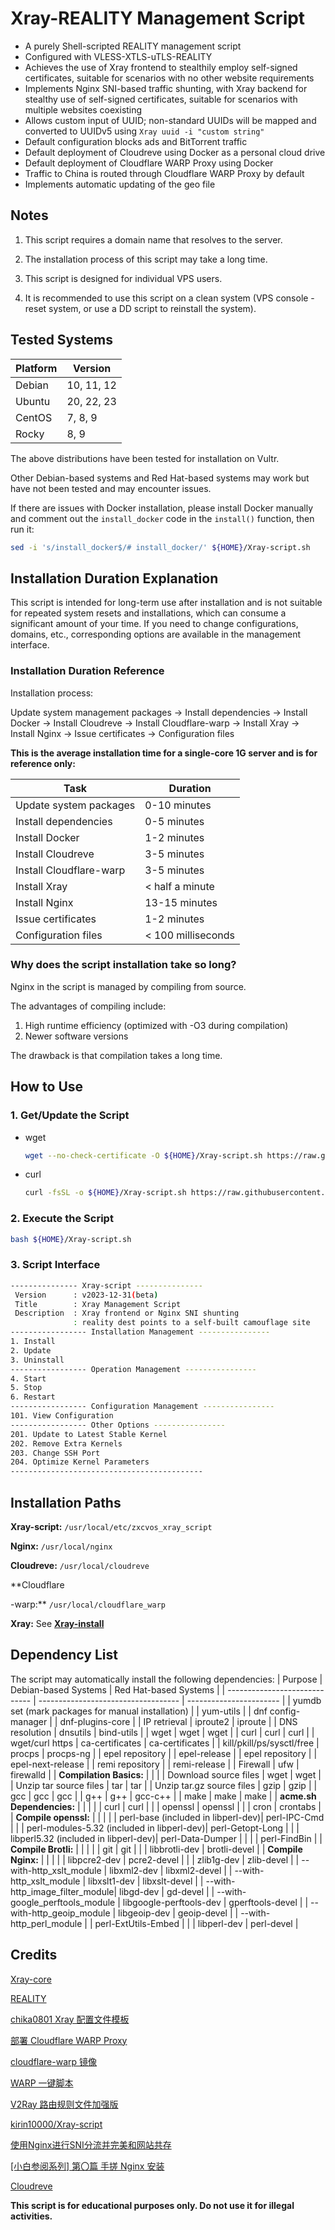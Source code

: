 <!-- Translated by ChatGPT -->
# Xray-REALITY Management Script

* A purely Shell-scripted REALITY management script
* Configured with VLESS-XTLS-uTLS-REALITY
* Achieves the use of Xray frontend to stealthily employ self-signed certificates, suitable for scenarios with no other website requirements
* Implements Nginx SNI-based traffic shunting, with Xray backend for stealthy use of self-signed certificates, suitable for scenarios with multiple websites coexisting
* Allows custom input of UUID; non-standard UUIDs will be mapped and converted to UUIDv5 using `Xray uuid -i "custom string"`
* Default configuration blocks ads and BitTorrent traffic
* Default deployment of Cloudreve using Docker as a personal cloud drive
* Default deployment of Cloudflare WARP Proxy using Docker
* Traffic to China is routed through Cloudflare WARP Proxy by default
* Implements automatic updating of the geo file

## Notes

1. This script requires a domain name that resolves to the server.

2. The installation process of this script may take a long time.

3. This script is designed for individual VPS users.

4. It is recommended to use this script on a clean system (VPS console - reset system, or use a DD script to reinstall the system).

## Tested Systems

| Platform | Version  |
| -------- | -------- |
| Debian   | 10, 11, 12 |
| Ubuntu   | 20, 22, 23 |
| CentOS   | 7, 8, 9    |
| Rocky    | 8, 9      |

The above distributions have been tested for installation on Vultr.

Other Debian-based systems and Red Hat-based systems may work but have not been tested and may encounter issues.

If there are issues with Docker installation, please install Docker manually and comment out the `install_docker` code in the `install()` function, then run it:

```sh
sed -i 's/install_docker$/# install_docker/' ${HOME}/Xray-script.sh
```

## Installation Duration Explanation

This script is intended for long-term use after installation and is not suitable for repeated system resets and installations, which can consume a significant amount of your time. If you need to change configurations, domains, etc., corresponding options are available in the management interface.

### Installation Duration Reference

Installation process:

Update system management packages -> Install dependencies -> Install Docker -> Install Cloudreve -> Install Cloudflare-warp -> Install Xray -> Install Nginx -> Issue certificates -> Configuration files

**This is the average installation time for a single-core 1G server and is for reference only:**

| Task                   | Duration    |
| ---------------------- | ----------- |
| Update system packages | 0-10 minutes |
| Install dependencies   | 0-5 minutes  |
| Install Docker         | 1-2 minutes  |
| Install Cloudreve      | 3-5 minutes  |
| Install Cloudflare-warp| 3-5 minutes  |
| Install Xray           | < half a minute |
| Install Nginx          | 13-15 minutes |
| Issue certificates | 1-2 minutes  |
| Configuration files    | < 100 milliseconds |

### Why does the script installation take so long?

Nginx in the script is managed by compiling from source.

The advantages of compiling include:

1. High runtime efficiency (optimized with -O3 during compilation)
2. Newer software versions

The drawback is that compilation takes a long time.

## How to Use

### 1. Get/Update the Script

* wget

  ```sh
  wget --no-check-certificate -O ${HOME}/Xray-script.sh https://raw.githubusercontent.com/zxcvos/Xray-script/main/myself.sh
  ```

* curl

  ```sh
  curl -fsSL -o ${HOME}/Xray-script.sh https://raw.githubusercontent.com/zxcvos/Xray-script/main/myself.sh
  ```

### 2. Execute the Script

```sh
bash ${HOME}/Xray-script.sh
```

### 3. Script Interface

```sh
--------------- Xray-script ---------------
 Version      : v2023-12-31(beta)
 Title        : Xray Management Script
 Description  : Xray frontend or Nginx SNI shunting
              : reality dest points to a self-built camouflage site
----------------- Installation Management ----------------
1. Install
2. Update
3. Uninstall
----------------- Operation Management ----------------
4. Start
5. Stop
6. Restart
----------------- Configuration Management ----------------
101. View Configuration
----------------- Other Options ----------------
201. Update to Latest Stable Kernel
202. Remove Extra Kernels
203. Change SSH Port
204. Optimize Kernel Parameters
-------------------------------------------
```

## Installation Paths

**Xray-script:** `/usr/local/etc/zxcvos_xray_script`

**Nginx:** `/usr/local/nginx`

**Cloudreve:** `/usr/local/cloudreve`

**Cloudflare

-warp:** `/usr/local/cloudflare_warp`

**Xray:** See **[Xray-install](https://github.com/XTLS/Xray-install)**

## Dependency List

The script may automatically install the following dependencies:
| Purpose                       | Debian-based Systems                | Red Hat-based Systems   |
| ----------------------------- | ----------------------------------- | ----------------------- |
| yumdb set (mark packages for manual installation) |                                   | yum-utils               |
| dnf config-manager            |                                   | dnf-plugins-core        |
| IP retrieval                  | iproute2                          | iproute                 |
| DNS resolution                | dnsutils                          | bind-utils              |
| wget                          | wget                              | wget                    |
| curl                          | curl                              | curl                    |
| wget/curl https               | ca-certificates                   | ca-certificates         |
| kill/pkill/ps/sysctl/free     | procps                            | procps-ng               |
| epel repository               |                                   | epel-release            |
| epel repository               |                                   | epel-next-release       |
| remi repository               |                                   | remi-release            |
| Firewall                      | ufw                               | firewalld               |
| **Compilation Basics:**       |                                   |                         |
| Download source files         | wget                              | wget                    |
| Unzip tar source files        | tar                               | tar                     |
| Unzip tar.gz source files     | gzip                              | gzip                    |
| gcc                            | gcc                               | gcc                     |
| g++                            | g++                               | gcc-c++                 |
| make                           | make                              | make                    |
| **acme.sh Dependencies:**     |                                   |                         |
|                               | curl                              | curl                    |
|                               | openssl                           | openssl                 |
|                               | cron                              | crontabs                |
| **Compile openssl:**          |                                   |                         |
|                               | perl-base (included in libperl-dev)| perl-IPC-Cmd            |
|                               | perl-modules-5.32 (included in libperl-dev)| perl-Getopt-Long    |
|                               | libperl5.32 (included in libperl-dev)| perl-Data-Dumper        |
|                               |                                   | perl-FindBin            |
| **Compile Brotli:**           |                                   |                         |
|                               | git                               | git                     |
|                               | libbrotli-dev                     | brotli-devel            |
| **Compile Nginx:**            |                                   |                         |
|                               | libpcre2-dev                      | pcre2-devel             |
|                               | zlib1g-dev                        | zlib-devel              |
| --with-http_xslt_module       | libxml2-dev                       | libxml2-devel           |
| --with-http_xslt_module       | libxslt1-dev                      | libxslt-devel           |
| --with-http_image_filter_module| libgd-dev                         | gd-devel                |
| --with-google_perftools_module | libgoogle-perftools-dev           | gperftools-devel        |
| --with-http_geoip_module       | libgeoip-dev                      | geoip-devel             |
| --with-http_perl_module        |                                   | perl-ExtUtils-Embed     |
|                               | libperl-dev                       | perl-devel              |

## Credits

[Xray-core][Xray-core]

[REALITY][REALITY]

[chika0801 Xray 配置文件模板][chika0801-Xray-examples]

[部署 Cloudflare WARP Proxy][haoel]

[cloudflare-warp 镜像][e7h4n]

[WARP 一键脚本][fscarmen]

[V2Ray 路由规则文件加强版][v2ray-rules-dat]

[kirin10000/Xray-script][kirin10000/Xray-script]

[使用Nginx进行SNI分流并完美和网站共存][nginx-sni-dispatcher]

[[小白参阅系列] 第〇篇 手搓 Nginx 安装][post-37224-1]

[Cloudreve][cloudreve]

**This script is for educational purposes only. Do not use it for illegal activities.**

[Xray-core]: https://github.com/XTLS/Xray-core (THE NEXT FUTURE)
[REALITY]: https://github.com/XTLS/REALITY (THE NEXT FUTURE)
[chika0801-Xray-examples]: https://github.com/chika0801/Xray-examples (chika0801 Xray 配置文件模板)
[haoel]: https://github.com/haoel/haoel.github.io#943-docker-%E4%BB%A3%E7%90%86 (使用 Docker 快速部署 Cloudflare WARP Proxy)
[e7h4n]: https://github.com/e7h4n/cloudflare-warp (cloudflare-warp 镜像)
[fscarmen]: https://github.com/fscarmen/warp (WARP 一键脚本)
[fscarmen-warpproxy]: https://github.com/fscarmen/warp/blob/main/README.md#Netflix-%E5%88%86%E6%B5%81%E5%88%B0-WARP-Client-ProxyWireProxy-%E7%9A%84%E6%96%B9%E6%B3%95 (Netflix 分流到 WARP Client Proxy、WireProxy 的方法)
[v2ray-rules-dat]: https://github.com/Loyalsoldier/v2ray-rules-dat (V2Ray 路由规则文件加强版)
[kirin10000/Xray-script]: https://github.com/kirin10000/Xray-script (kirin10000/Xray-script)
[nginx-sni-dispatcher]: https://blog.xmgspace.me/archives/nginx-sni-dispatcher.html (使用Nginx进行SNI分流并完美和网站共存)
[post-37224-1]: https://www.nodeseek.com/post-37224-1 (第〇篇 手搓 Nginx 安装)
[cloudreve]: https://github.com/cloudreve/cloudreve (cloudreve)
